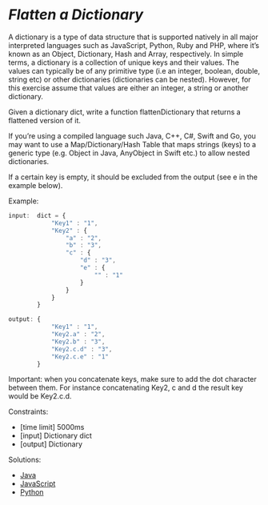 _Flatten a Dictionary_
======================

A dictionary is a type of data structure that is supported natively in all major interpreted languages such as JavaScript, Python, Ruby and PHP, where it’s known as an Object, Dictionary, Hash and Array, respectively. In simple terms, a dictionary is a collection of unique keys and their values. The values can typically be of any primitive type (i.e an integer, boolean, double, string etc) or other dictionaries (dictionaries can be nested). However, for this exercise assume that values are either an integer, a string or another dictionary.

Given a dictionary dict, write a function flattenDictionary that returns a flattened version of it.

If you’re using a compiled language such Java, C++, C#, Swift and Go, you may want to use a Map/Dictionary/Hash Table that maps strings (keys) to a generic type (e.g. Object in Java, AnyObject in Swift etc.) to allow nested dictionaries.

If a certain key is empty, it should be excluded from the output (see e in the example below).

Example:

```javascript
input:  dict = {
            "Key1" : "1",
            "Key2" : {
                "a" : "2",
                "b" : "3",
                "c" : {
                    "d" : "3",
                    "e" : {
                        "" : "1"
                    }
                }
            }
        }

output: {
            "Key1" : "1",
            "Key2.a" : "2",
            "Key2.b" : "3",
            "Key2.c.d" : "3",
            "Key2.c.e" : "1"
        }
```

Important: when you concatenate keys, make sure to add the dot character between them. For instance concatenating Key2, c and d the result key would be Key2.c.d.

Constraints:
- [time limit] 5000ms
- [input] Dictionary dict
- [output] Dictionary

Solutions:
- [Java](https://github.com/kywbaek/pramp_questions/blob/master/questions/flatten-a-dictionary/solution.java)
- [JavaScript](https://github.com/kywbaek/pramp_questions/blob/master/questions/flatten-a-dictionary/solution.js)
- [Python](https://github.com/kywbaek/pramp_questions/blob/master/questions/flatten-a-dictionary/solution.py)
